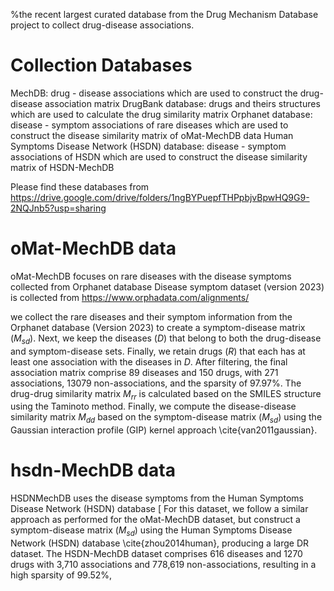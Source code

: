 %the recent largest curated database from the Drug Mechanism Database project to collect drug-disease associations.
# Collection Databases
MechDB: drug - disease associations which are used to construct the drug-disease association matrix
DrugBank database: drugs and theirs structures which are used to calculate the drug similarity matrix
Orphanet database: disease - symptom associations of rare diseases which are used to construct the disease similarity matrix of oMat-MechDB data
Human Symptoms Disease Network (HSDN) database: disease - symptom associations of HSDN which are used to construct the disease similarity matrix of HSDN-MechDB

Please find these databases from https://drive.google.com/drive/folders/1ngBYPuepfTHPpbjvBpwHQ9G9-2NQJnb5?usp=sharing

# oMat-MechDB data
oMat-MechDB focuses on rare diseases with the disease symptoms collected from Orphanet database
Disease symptom dataset (version 2023) is collected from https://www.orphadata.com/alignments/

we collect the rare diseases and their symptom information from the Orphanet database (Version 2023) to create a symptom-disease matrix ($M_{sd}$). Next, we keep the diseases ($D$) that belong to both the drug-disease and symptom-disease sets. Finally, we retain drugs ($R$) that each has at least one association with the diseases in $D$. After filtering, the final association matrix comprise 89 diseases and 150 drugs, with 271 associations, 13079 non-associations, and the sparsity of 97.97\%.
The drug-drug similarity matrix $M_{rr}$ is calculated based on the SMILES structure using the Taminoto method.
Finally, we compute the disease-disease similarity matrix $M_{dd}$ based on the symptom-disease matrix ($M_{sd}$) using the Gaussian interaction profile (GIP) kernel approach \cite{van2011gaussian}.


# hsdn-MechDB data
HSDNMechDB uses the disease symptoms from the Human Symptoms Disease Network (HSDN) database [
For this dataset, we follow a similar approach as performed for the oMat-MechDB dataset, but construct a symptom-disease matrix ($M_{sd}$) using the Human Symptoms Disease Network (HSDN) database \cite{zhou2014human}, producing a large DR dataset.
The HSDN-MechDB dataset comprises 616 diseases and 1270 drugs with 3,710 associations and 778,619 non-associations, resulting in a high sparsity of 99.52\%, 
